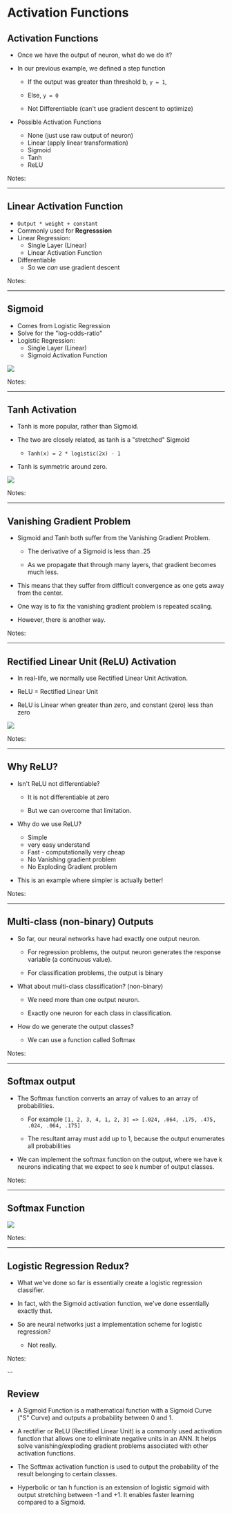 Activation Functions
======

## Activation Functions

 * Once we have the output of neuron, what do we do it?

 * In our previous example, we defined a step function

     - If the output was greater than threshold b, `y = 1`,

     - Else, `y = 0`

     - Not Differentiable (can't use gradient descent to optimize)

 * Possible Activation Functions
   - None (just use raw output of neuron)
   - Linear (apply linear transformation)
   - Sigmoid
   - Tanh
   - ReLU

Notes:



---
## Linear Activation Function

   * `Output * weight + constant`
   * Commonly used for **Regresssion**
   * Linear Regression:
     - Single Layer (Linear)
     - Linear Activation Function
   * Differentiable
     - So we *can* use gradient descent

Notes:



---
## Sigmoid

   * Comes from Logistic Regression
   * Solve for the "log-odds-ratio"
   * Logistic Regression:
     - Single Layer (Linear)
     - Sigmoid Activation Function

![](../../assets/images/deep-learning/activation-sigmoid.png) <!-- {"left" : 1.72, "top" : 3.21, "height" : 3.86, "width" : 6.81} -->



Notes:


---
## Tanh Activation

 * Tanh is more popular, rather than Sigmoid.

 * The two are closely related, as tanh is a "stretched" Sigmoid

     - `Tanh(x) = 2 * logistic(2x) - 1`

 * Tanh is symmetric around zero.

![](../../assets/images/deep-learning/activation-sigmoid-vs-tanh.png) <!-- {"left" : 0.77, "top" : 3.3, "height" : 3.24, "width" : 8.71} -->



Notes:



---
## Vanishing Gradient Problem

 * Sigmoid and Tanh both suffer from the Vanishing Gradient Problem.

     - The derivative of a Sigmoid is less than .25

     - As we propagate that through many layers, that gradient becomes much less.

 * This means that they suffer from difficult convergence as one gets away from the center.

 * One way is to fix the vanishing gradient problem is repeated scaling.

 * However, there is another way.

Notes:


---
## Rectified Linear Unit (ReLU) Activation


 * In real-life, we normally use Rectified Linear Unit Activation.

 * ReLU = Rectified Linear Unit

 * ReLU is Linear when greater than zero, and constant (zero) less than zero

![](../../assets/images/deep-learning/activation-sigmoid-vs-relu.png) <!-- {"left" : 0.58, "top" : 3.26, "height" : 3.57, "width" : 9.09} -->


Notes:



---
## Why ReLU?


 * Isn't ReLU not differentiable?

     - It is not differentiable at zero

     - But we can overcome that limitation.

 * Why do we use ReLU?

     - Simple
     - very easy understand
     - Fast - computationally very cheap
     - No Vanishing gradient problem
     - No Exploding Gradient problem

 * This is an example where simpler is actually better!

Notes:



---



## Multi-class (non-binary) Outputs

 * So far, our neural networks have had exactly one output neuron.

     - For regression problems, the output neuron generates the response variable (a continuous value).

     - For classification problems, the output is binary

 * What about multi-class classification? (non-binary)

     - We need more than one output neuron.

     - Exactly one neuron for each class in classification.

 * How do we generate the output classes?

     - We can use a function called Softmax

Notes:


---
## Softmax output

 * The Softmax function converts an array of values to an array of probabilities.

     - For example `[1, 2, 3, 4, 1, 2, 3] => [.024, .064, .175, .475, .024, .064, .175]`

     - The resultant array must add up to 1, because the output enumerates all probabilities

 * We can implement the softmax function on the output, where we have k neurons indicating that we expect to see k number of output classes.

Notes:


---
## Softmax Function

![](../../assets/images/deep-learning/Softmax-Function.png) <!-- {"left" : 0.38, "top" : 1.5, "height" : 4.5, "width" : 9.48} -->



Notes:



---
## Logistic Regression Redux?


 * What we've done so far is essentially create a logistic regression classifier.

 * In fact, with the Sigmoid activation function, we've done essentially exactly that.

 * So are neural networks just a implementation scheme for logistic regression?

     - Not really.

Notes:

--

## Review


 * A Sigmoid Function is a mathematical function with a Sigmoid Curve ("S" Curve) and outputs a probability between 0 and 1.

 * A rectifier or ReLU (Rectified Linear Unit) is a commonly used activation function that allows one to eliminate negative units in an ANN. It helps solve vanishing/exploding gradient problems associated with other activation functions.

 * The Softmax activation function is used to output the probability of the result belonging to certain classes.

 * Hyperbolic or tan h function is an extension of logistic sigmoid with output stretching between -1 and +1. It enables faster learning compared to a Sigmoid.
